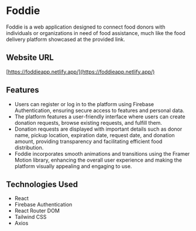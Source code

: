 # Foddie

Foddie is a web application designed to connect food donors with individuals or organizations in need of food assistance, much like the food delivery platform showcased at the provided link.

## Website URL

[https://foddieapp.netlify.app/](https://foddieapp.netlify.app/)

## Features

- Users can register or log in to the platform using Firebase Authentication, ensuring secure access to features and personal data.
- The platform features a user-friendly interface where users can create donation requests, browse existing requests, and fulfill them.
- Donation requests are displayed with important details such as donor name, pickup location, expiration date, request date, and donation amount, providing transparency and facilitating efficient food distribution.
- Foddie incorporates smooth animations and transitions using the Framer Motion library, enhancing the overall user experience and making the platform visually appealing and engaging to use.

## Technologies Used

- React
- Firebase Authentication
- React Router DOM
- Tailwind CSS
- Axios

